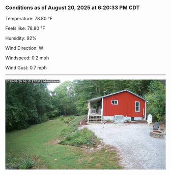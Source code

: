 ### Conditions as of August 20, 2025 at 6:20:33 PM CDT 

Temperature: 78.80 &deg;F

Feels like: 78.80 &deg;F

Humidity: 92%

Wind Direction: W

Windspeed: 0.2 mph

Wind Gust: 0.7 mph

---

<img src="./images/latest.jpeg"/>

